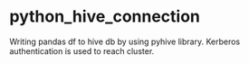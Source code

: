 # python_hive_connection
Writing pandas df to hive db by using pyhive library. Kerberos authentication is used to reach cluster.
